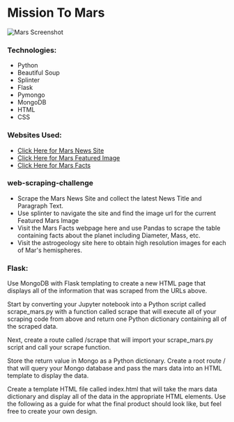 # Mission To Mars




![Mars Screenshot](https://github.com/Jackelyneg/web-scraping-challenge/blob/main/mars%20screenshot.PNG)



### Technologies:
- Python
- Beautiful Soup
- Splinter
- Flask
- Pymongo
- MongoDB
- HTML
- CSS

### Websites Used:
- [Click Here for Mars News Site](https://redplanetscience.com/)
- [Click Here for Mars Featured Image](https://spaceimages-mars.com/)
- [Click Here for Mars Facts](https://galaxyfacts-mars.com/)

### web-scraping-challenge
- Scrape the Mars News Site and collect the latest News Title and Paragraph Text. 
- Use splinter to navigate the site and find the image url for the current Featured Mars Image 
- Visit the Mars Facts webpage here and use Pandas to scrape the table containing facts about the planet including Diameter, Mass, etc.
- Visit the astrogeology site here to obtain high resolution images for each of Mar's hemispheres.

### Flask:
Use MongoDB with Flask templating to create a new HTML page that displays all of the information that was scraped from the URLs above.

Start by converting your Jupyter notebook into a Python script called scrape_mars.py with a function called scrape that will execute all of your scraping code from above and return one Python dictionary containing all of the scraped data.

Next, create a route called /scrape that will import your scrape_mars.py script and call your scrape function.

Store the return value in Mongo as a Python dictionary.
Create a root route / that will query your Mongo database and pass the mars data into an HTML template to display the data.

Create a template HTML file called index.html that will take the mars data dictionary and display all of the data in the appropriate HTML elements. Use the following as a guide for what the final product should look like, but feel free to create your own design.


